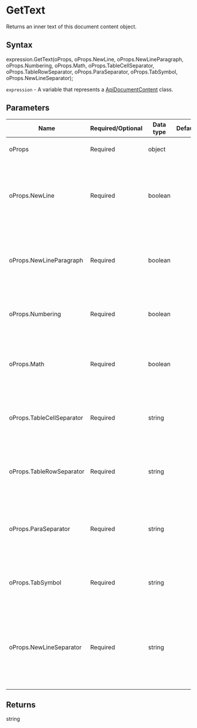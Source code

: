 # GetText

Returns an inner text of this document content object.

## Syntax

expression.GetText(oProps, oProps.NewLine, oProps.NewLineParagraph, oProps.Numbering, oProps.Math, oProps.TableCellSeparator, oProps.TableRowSeparator, oProps.ParaSeparator, oProps.TabSymbol, oProps.NewLineSeparator);

`expression` - A variable that represents a [ApiDocumentContent](../ApiDocumentContent.md) class.

## Parameters

| **Name** | **Required/Optional** | **Data type** | **Default** | **Description** |
| ------------- | ------------- | ------------- | ------------- | ------------- |
| oProps | Required | object |  | The resulting string display properties. |
| oProps.NewLine | Required | boolean |  | Defines if the resulting string will include line boundaries or not (they will be replaced with '\r'). |
| oProps.NewLineParagraph | Required | boolean |  | Defines if the resulting string will include paragraph line boundaries or not. |
| oProps.Numbering | Required | boolean |  | Defines if the resulting string will include numbering or not. |
| oProps.Math | Required | boolean |  | Defines if the resulting string will include mathematical expressions or not. |
| oProps.TableCellSeparator | Required | string |  | Defines how the table cell separator will be specified in the resulting string. |
| oProps.TableRowSeparator | Required | string |  | Defines how the table row separator will be specified in the resulting string. |
| oProps.ParaSeparator | Required | string |  | Defines how the paragraph separator will be specified in the resulting string. |
| oProps.TabSymbol | Required | string |  | Defines how the tab will be specified in the resulting string. |
| oProps.NewLineSeparator | Required | string |  | Defines how the line separator will be specified in the resulting string (this property has the priority over *NewLine*). |

## Returns

string